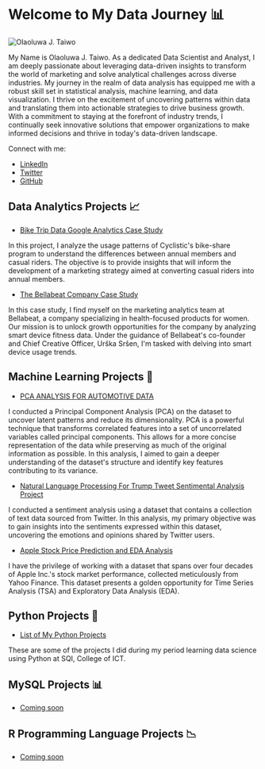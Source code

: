 # Welcome to My Data Journey 📊

![Olaoluwa J. Taiwo](https://github.com/OlaoluwajohnsonT/Portfolio/blob/main/1000020723-removebg.png)


My Name is Olaoluwa J. Taiwo. As a dedicated Data Scientist and Analyst, I am deeply passionate about leveraging data-driven insights to transform the world of marketing and solve analytical challenges across diverse industries. My journey in the realm of data analysis has equipped me with a robust skill set in statistical analysis, machine learning, and data visualization. I thrive on the excitement of uncovering patterns within data and translating them into actionable strategies to drive business growth. With a commitment to staying at the forefront of industry trends, I continually seek innovative solutions that empower organizations to make informed decisions and thrive in today's data-driven landscape.

Connect with me:
- [LinkedIn](https://www.linkedin.com/in/your-linkedin-profile)
- [Twitter](https://twitter.com/your-twitter-handle)
- [GitHub](https://github.com/your-github-username)

## Data Analytics Projects 📈

- [Bike Trip Data Google Analytics Case Study](https://github.com/OlaoluwajohnsonT/Bike-Trip-Datat-Google-Analytics-Case-Study)

In this project, I analyze the usage patterns of Cyclistic's bike-share program to understand the differences between annual members and casual riders. The objective is to provide insights that will inform the development of a marketing strategy aimed at converting casual riders into annual members.
  
- [The Bellabeat Company Case Study](https://github.com/OlaoluwajohnsonT/The-BellaBeat-Company-Case-Study)

In this case study, I find myself on the marketing analytics team at Bellabeat, a company specializing in health-focused products for women. Our mission is to unlock growth opportunities for the company by analyzing smart device fitness data. Under the guidance of Bellabeat's co-founder and Chief Creative Officer, Urška Sršen, I'm tasked with delving into smart device usage trends.


## Machine Learning Projects 🤖

- [PCA ANALYSIS FOR AUTOMOTIVE DATA](https://github.com/OlaoluwajohnsonT/PCA-ANALYSIS-FOR-AUTOMOTIVE-DATA-Project)

I conducted a Principal Component Analysis (PCA) on the dataset to uncover latent patterns and reduce its dimensionality. PCA is a powerful technique that transforms correlated features into a set of uncorrelated variables called principal components. This allows for a more concise representation of the data while preserving as much of the original information as possible. In this analysis, I aimed to gain a deeper understanding of the dataset's structure and identify key features contributing to its variance.

- [Natural Language Processing For Trump Tweet Sentimental Analysis Project](https://github.com/OlaoluwajohnsonT/Twitter-Trump-tweet-Sentimental-Analysis-Project)

I conducted a sentiment analysis using a dataset that contains a collection of text data sourced from Twitter. In this analysis, my primary objective was to gain insights into the sentiments expressed within this dataset, uncovering the emotions and opinions shared by Twitter users.

- [Apple Stock Price Prediction and EDA Analysis](https://github.com/OlaoluwajohnsonT/Apple-Stock-Price-from-1980-2021)

I have the privilege of working with a dataset that spans over four decades of Apple Inc.'s stock market performance, collected meticulously from Yahoo Finance. This dataset presents a golden opportunity for Time Series Analysis (TSA) and Exploratory Data Analysis (EDA). 

## Python Projects 🐍

- [List of My Python Projects](https://github.com/OlaoluwajohnsonT/SQI-Colege-of-ICT-Projects-)

These are some of the projects I did during my period learning data science using Python at SQI, College of ICT.

## MySQL Projects 📊

- [Coming soon](project1_link_url)

## R Programming Language Projects 📉

- [Coming soon](project1_link_url)
